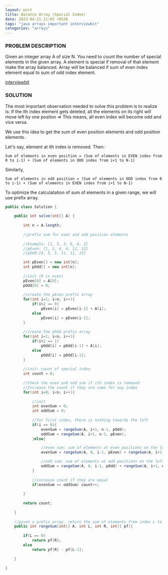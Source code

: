 ```yaml
---
layout: post
title: Balance Array (Special Index)
date: 2023-04-21 21:03 +0530
tags: "java arrays important interviewbit"
categories: "arrays"
---
```


### PROBLEM DESCRIPTION

Given an integer array A of size N. You need to count the number of special elements in the given array.
A element is special if removal of that element make the array balanced.
Array will be balanced if sum of even index element equal to sum of odd index element.

[interviewbit](https://www.interviewbit.com/problems/balance-array/)

### SOLUTION

The most important observation needed to solve this problem is to realize is:
If the ith index element gets deleted, all the elements on its right will move left by one positon => This means, all even index will become odd and vice versa.

We use this idea to get the sum of even position elements and odd position elements.  

Let's say, element at ith index is removed. Then:  

```Sum of elements in even position = (Sum of elements in EVEN index from 0 to i-1) + (Sum of elements in ODD index from i+1 to N-1)```

Similarly,

```Sum of elements in odd position = (Sum of elements in ODD index from 0 to i-1) + (Sum of elements in EVEN index from i+1 to N-1)```

To optimize the calculatation of sum of elements in a given range, we will use prefix array.

```java
public class Solution {
    
    public int solve(int[] A) {
        
        int n = A.length;
        
        //prefix sum for even and odd position elements
        
        //Example: [1, 5, 3, 6, 8, 2]
        //pEven: [1, 1, 4, 4, 12, 12]
        //pOdd:[0, 5, 5, 11, 11, 13]

        int pEven[] = new int[n];
        int pOdd[] = new int[n];
        
        //init (0 is even)
        pEven[0] = A[0];
        pOdd[0] = 0;
        
        //create the pEven prefix array
        for(int i=1; i<n; i++){
            if(i%2 == 0)
                pEven[i] = pEven[i-1] + A[i];
            else
                pEven[i] = pEven[i-1];
        }
        
        //create the pOdd prefix array
        for(int i=1; i<n; i++){
            if(i%2 == 1)
                pOdd[i] = pOdd[i-1] + A[i];
            else
                pOdd[i] = pOdd[i-1];
        }
        
        //init: count of special index
        int count = 0;
        
        //Check the even and odd sum if ith index is removed
        //Increase the count if they are same for any index
        for(int i=0; i<n; i++){
            
            //init
            int evenSum = 0;
            int oddSum = 0;
            
            //for first index, there is nothing towards the left
            if(i == 0){
                evenSum = rangeSum(A, i+1, n-1, pOdd);
                oddSum = rangeSum(A, i+1, n-1, pEven);
            }else{

                //even sum: sum of elements at even positions on the left and odd positions on the right
                evenSum = rangeSum(A, 0, i-1, pEven) + rangeSum(A, i+1, n-1, pOdd);

                //odd sum: sum of elements at odd positions on the left and even positions on the right
                oddSum = rangeSum(A, 0, i-1, pOdd) + rangeSum(A, i+1, n-1, pEven);  
            }
            
            //increase count if they are equal
            if(evenSum == oddSum) count++;
            
        }
        
        return count;
        
    }
    
    //given a prefix array, return the sum of elements from index L to index R
    public int rangeSum(int[] A, int L, int R, int[] pf){
        
        if(L == 0)
            return pf[R];
        else
            return pf[R] - pf[L-1];
        
    }
    
}
```
